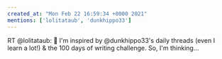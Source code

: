 ```yaml
---
created_at: "Mon Feb 22 16:59:34 +0000 2021"
mentions: ['lolitataub', 'dunkhippo33']
---
```


RT @lolitataub: 🤩 I'm inspired by @dunkhippo33's daily threads (even I learn a lot!) &amp; the 100 days of writing challenge. So, I'm thinking…